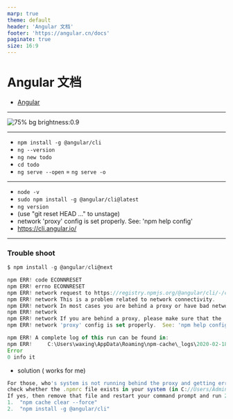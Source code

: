 ```yaml
---
marp: true
theme: default
header: 'Angular 文档'
footer: 'https://angular.cn/docs'
paginate: true
size: 16:9
---
```


# Angular 文档

- [Angular](https://angular.cn/guide/architecture)

---

![75% bg brightness:0.9](a.png)

---

- `npm install -g @angular/cli`
- `ng --version`
- `ng new todo`
- `cd todo`
- `ng serve --open` = `ng serve -o`

---

- `node -v`
- `sudo npm install -g @angular/cli@latest`
- `ng version`
- (use "git reset HEAD <file>..." to unstage)
- network 'proxy' config is set properly. See: 'npm help config'
- https://cli.angular.io/

---

### Trouble shoot

```js
$ npm install -g @angular/cli@next

npm ERR! code ECONNRESET
npm ERR! errno ECONNRESET
npm ERR! network request to https://registry.npmjs.org/@angular/cli/-/cli-9.0.0.tgz failed, reason: read ECONNRESET
npm ERR! network This is a problem related to network connectivity.
npm ERR! network In most cases you are behind a proxy or have bad network settings.
npm ERR! network
npm ERR! network If you are behind a proxy, please make sure that the
npm ERR! network 'proxy' config is set properly.  See: 'npm help config'

npm ERR! A complete log of this run can be found in:
npm ERR!     C:\Users\waxing\AppData\Roaming\npm-cache\_logs\2020-02-18T15_29_11_945Z-debug.log
Error
0 info it
```

- solution ( works for me)

```js
For those, who's system is not running behind the proxy and getting errors like "bad network connection", "connection timeout" or "configure proxy". they can do as follows: which works for me.
check whether the .npmrc file exists in your system (in C://Users/Admin)
If yes, then remove that file and restart your command prompt and run 2 commands as follows:
1.	"npm cache clear --force"
2.	"npm install -g @angular/cli"
```

